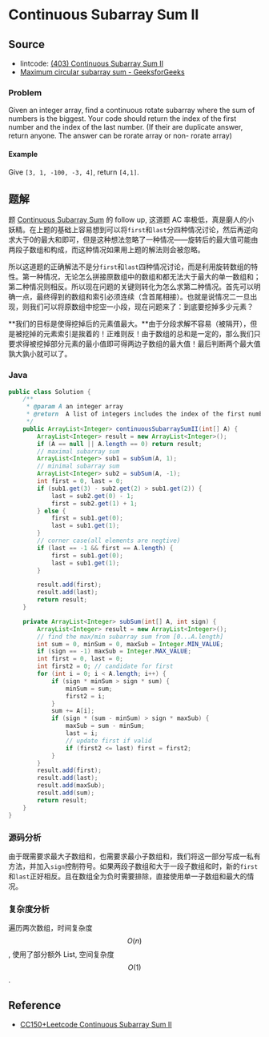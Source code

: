# Continuous Subarray Sum II

## Source

- lintcode: [(403) Continuous Subarray Sum II](http://www.lintcode.com/en/problem/continuous-subarray-sum-ii/)
- [Maximum circular subarray sum - GeeksforGeeks](http://www.geeksforgeeks.org/maximum-contiguous-circular-sum/)

### Problem

Given an integer array, find a continuous rotate subarray where the sum of
numbers is the biggest. Your code should return the index of the first number
and the index of the last number. (If their are duplicate answer, return
anyone. The answer can be rorate array or non- rorate array)

#### Example

Give `[3, 1, -100, -3, 4]`, return `[4,1]`.

## 题解

题 [Continuous Subarray Sum](http://algorithm.yuanbin.me/zh-hans/problem_misc/continuous_subarray_sum.html) 的 follow up, 这道题 AC 率极低，真是磨人的小妖精。在上题的基础上容易想到可以将`first`和`last`分四种情况讨论，然后再逆向求大于0的最大和即可，但是这种想法忽略了一种情况——旋转后的最大值可能由两段子数组和构成，而这种情况如果用上题的解法则会被忽略。

所以这道题的正确解法不是分`first`和`last`四种情况讨论，而是利用旋转数组的特性。第一种情况，无论怎么拼接原数组中的数组和都无法大于最大的单一数组和；第二种情况则相反。所以现在问题的关键则转化为怎么求第二种情况。首先可以明确一点，最终得到的数组和索引必须连续（含首尾相接）。也就是说情况二一旦出现，则我们可以将原数组中挖空一小段，现在问题来了：到底要挖掉多少元素？

**我们的目标是使得挖掉后的元素值最大。**由于分段求解不容易（被隔开），但是被挖掉的元素索引是挨着的！正难则反！由于数组的总和是一定的，那么我们只要求得被挖掉部分元素的最小值即可得两边子数组的最大值！最后判断两个最大值孰大孰小就可以了。

### Java

```java
public class Solution {
    /**
     * @param A an integer array
     * @return  A list of integers includes the index of the first number and the index of the last number
     */
    public ArrayList<Integer> continuousSubarraySumII(int[] A) {
        ArrayList<Integer> result = new ArrayList<Integer>();
        if (A == null || A.length == 0) return result;
        // maximal subarray sum
        ArrayList<Integer> sub1 = subSum(A, 1);
        // minimal subarray sum
        ArrayList<Integer> sub2 = subSum(A, -1);
        int first = 0, last = 0;
        if (sub1.get(3) - sub2.get(2) > sub1.get(2)) {
            last = sub2.get(0) - 1;
            first = sub2.get(1) + 1;
        } else {
            first = sub1.get(0);
            last = sub1.get(1);
        }
        // corner case(all elements are negtive)
        if (last == -1 && first == A.length) {
            first = sub1.get(0);
            last = sub1.get(1);
        }

        result.add(first);
        result.add(last);
        return result;
    }

    private ArrayList<Integer> subSum(int[] A, int sign) {
        ArrayList<Integer> result = new ArrayList<Integer>();
        // find the max/min subarray sum from [0...A.length]
        int sum = 0, minSum = 0, maxSub = Integer.MIN_VALUE;
        if (sign == -1) maxSub = Integer.MAX_VALUE;
        int first = 0, last = 0;
        int first2 = 0; // candidate for first
        for (int i = 0; i < A.length; i++) {
            if (sign * minSum > sign * sum) {
                minSum = sum;
                first2 = i;
            }
            sum += A[i];
            if (sign * (sum - minSum) > sign * maxSub) {
                maxSub = sum - minSum;
                last = i;
                // update first if valid
                if (first2 <= last) first = first2;
            }
        }
        result.add(first);
        result.add(last);
        result.add(maxSub);
        result.add(sum);
        return result;
    }
}
```

### 源码分析

由于既需要求最大子数组和，也需要求最小子数组和，我们将这一部分写成一私有方法，并加入`sign`控制符号。如果两段子数组和大于一段子数组和时，新的`first`和`last`正好相反。且在数组全为负时需要排除，直接使用单一子数组和最大的情况。

### 复杂度分析

遍历两次数组，时间复杂度 $$O(n)$$, 使用了部分额外 List, 空间复杂度 $$O(1)$$.

## Reference

- [CC150+Leetcode Continuous Subarray Sum II](http://meetqun.com/thread-9856-1-1.html)

